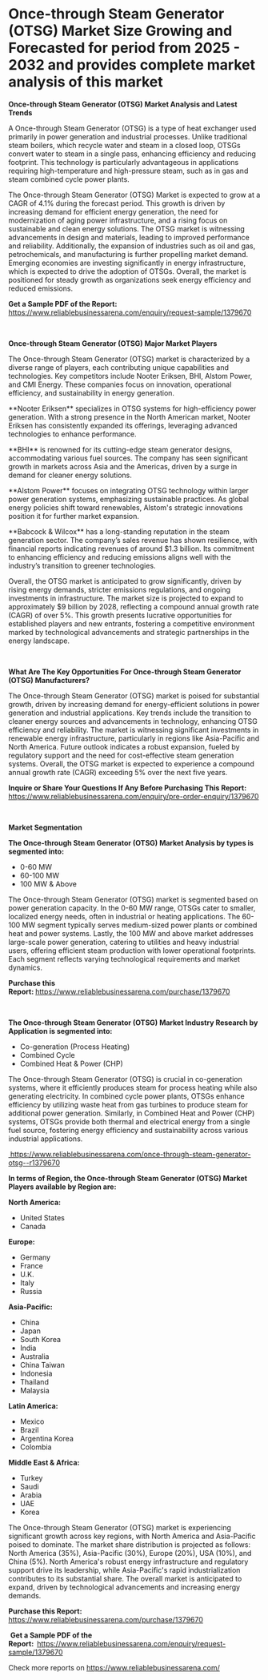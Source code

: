 <p><h1>Once-through Steam Generator (OTSG) Market Size Growing and Forecasted for period from 2025 - 2032 and provides complete market analysis of this market</h1></p><p><strong>Once-through Steam Generator (OTSG) Market Analysis and Latest Trends</strong></p>
<p><p>A Once-through Steam Generator (OTSG) is a type of heat exchanger used primarily in power generation and industrial processes. Unlike traditional steam boilers, which recycle water and steam in a closed loop, OTSGs convert water to steam in a single pass, enhancing efficiency and reducing footprint. This technology is particularly advantageous in applications requiring high-temperature and high-pressure steam, such as in gas and steam combined cycle power plants.</p><p>The Once-through Steam Generator (OTSG) Market is expected to grow at a CAGR of 4.1% during the forecast period. This growth is driven by increasing demand for efficient energy generation, the need for modernization of aging power infrastructure, and a rising focus on sustainable and clean energy solutions. The OTSG market is witnessing advancements in design and materials, leading to improved performance and reliability. Additionally, the expansion of industries such as oil and gas, petrochemicals, and manufacturing is further propelling market demand. Emerging economies are investing significantly in energy infrastructure, which is expected to drive the adoption of OTSGs. Overall, the market is positioned for steady growth as organizations seek energy efficiency and reduced emissions.</p></p>
<p><strong>Get a Sample PDF of the Report:&nbsp;</strong> <a href="https://www.reliablebusinessarena.com/enquiry/request-sample/1379670?utm_campaign=2724&utm_medium=2&utm_source=Github&utm_content=ia&utm_term=28022025&utm_id=once-through-steam-generator-otsg">https://www.reliablebusinessarena.com/enquiry/request-sample/1379670</a></p>
<p>&nbsp;</p>
<p><strong>Once-through Steam Generator (OTSG) Major Market Players</strong></p>
<p><p>The Once-through Steam Generator (OTSG) market is characterized by a diverse range of players, each contributing unique capabilities and technologies. Key competitors include Nooter Eriksen, BHI, Alstom Power, and CMI Energy. These companies focus on innovation, operational efficiency, and sustainability in energy generation.</p><p>**Nooter Eriksen** specializes in OTSG systems for high-efficiency power generation. With a strong presence in the North American market, Nooter Eriksen has consistently expanded its offerings, leveraging advanced technologies to enhance performance.</p><p>**BHI** is renowned for its cutting-edge steam generator designs, accommodating various fuel sources. The company has seen significant growth in markets across Asia and the Americas, driven by a surge in demand for cleaner energy solutions.</p><p>**Alstom Power** focuses on integrating OTSG technology within larger power generation systems, emphasizing sustainable practices. As global energy policies shift toward renewables, Alstom's strategic innovations position it for further market expansion.</p><p>**Babcock & Wilcox** has a long-standing reputation in the steam generation sector. The company’s sales revenue has shown resilience, with financial reports indicating revenues of around $1.3 billion. Its commitment to enhancing efficiency and reducing emissions aligns well with the industry’s transition to greener technologies.</p><p>Overall, the OTSG market is anticipated to grow significantly, driven by rising energy demands, stricter emissions regulations, and ongoing investments in infrastructure. The market size is projected to expand to approximately $9 billion by 2028, reflecting a compound annual growth rate (CAGR) of over 5%. This growth presents lucrative opportunities for established players and new entrants, fostering a competitive environment marked by technological advancements and strategic partnerships in the energy landscape.</p></p>
<p>&nbsp;</p>
<p><strong>What Are The Key Opportunities For Once-through Steam Generator (OTSG) Manufacturers?</strong></p>
<p><p>The Once-through Steam Generator (OTSG) market is poised for substantial growth, driven by increasing demand for energy-efficient solutions in power generation and industrial applications. Key trends include the transition to cleaner energy sources and advancements in technology, enhancing OTSG efficiency and reliability. The market is witnessing significant investments in renewable energy infrastructure, particularly in regions like Asia-Pacific and North America. Future outlook indicates a robust expansion, fueled by regulatory support and the need for cost-effective steam generation systems. Overall, the OTSG market is expected to experience a compound annual growth rate (CAGR) exceeding 5% over the next five years.</p></p>
<p><strong>Inquire or Share Your Questions If Any Before Purchasing This Report:</strong> <a href="https://www.reliablebusinessarena.com/enquiry/pre-order-enquiry/1379670?utm_campaign=2724&utm_medium=2&utm_source=Github&utm_content=ia&utm_term=28022025&utm_id=once-through-steam-generator-otsg">https://www.reliablebusinessarena.com/enquiry/pre-order-enquiry/1379670</a></p>
<p>&nbsp;</p>
<p><strong>Market Segmentation</strong></p>
<p><strong>The Once-through Steam Generator (OTSG) Market Analysis by types is segmented into:</strong></p>
<p><ul><li>0-60 MW</li><li>60-100 MW</li><li>100 MW & Above</li></ul></p>
<p><p>The Once-through Steam Generator (OTSG) market is segmented based on power generation capacity. In the 0-60 MW range, OTSGs cater to smaller, localized energy needs, often in industrial or heating applications. The 60-100 MW segment typically serves medium-sized power plants or combined heat and power systems. Lastly, the 100 MW and above market addresses large-scale power generation, catering to utilities and heavy industrial users, offering efficient steam production with lower operational footprints. Each segment reflects varying technological requirements and market dynamics.</p></p>
<p><strong>Purchase this Report:&nbsp;</strong><a href="https://www.reliablebusinessarena.com/purchase/1379670?utm_campaign=2724&utm_medium=2&utm_source=Github&utm_content=ia&utm_term=28022025&utm_id=once-through-steam-generator-otsg">https://www.reliablebusinessarena.com/purchase/1379670</a></p>
<p>&nbsp;</p>
<p><strong>The Once-through Steam Generator (OTSG) Market Industry Research by Application is segmented into:</strong></p>
<p><ul><li>Co-generation (Process Heating)</li><li>Combined Cycle</li><li>Combined Heat & Power (CHP)</li></ul></p>
<p><p>The Once-through Steam Generator (OTSG) is crucial in co-generation systems, where it efficiently produces steam for process heating while also generating electricity. In combined cycle power plants, OTSGs enhance efficiency by utilizing waste heat from gas turbines to produce steam for additional power generation. Similarly, in Combined Heat and Power (CHP) systems, OTSGs provide both thermal and electrical energy from a single fuel source, fostering energy efficiency and sustainability across various industrial applications.</p></p>
<p><a href="https://www.reliablebusinessarena.com/once-through-steam-generator-otsg--r1379670?utm_campaign=2724&utm_medium=2&utm_source=Github&utm_content=ia&utm_term=28022025&utm_id=once-through-steam-generator-otsg">&nbsp;https://www.reliablebusinessarena.com/once-through-steam-generator-otsg--r1379670</a></p>
<p><strong>In terms of Region, the Once-through Steam Generator (OTSG) Market Players available by Region are:</strong></p>
<p>
    <p> <strong> North America: </strong>
        <ul>
            <li>United States</li>
            <li>Canada</li>
        </ul>
        </p> 
    <p> <strong> Europe: </strong>
        <ul>
            <li>Germany</li>
            <li>France</li>
            <li>U.K.</li>
            <li>Italy</li>
            <li>Russia</li>
        </ul>
        </p> 
    <p> <strong> Asia-Pacific: </strong>
        <ul>
            <li>China</li>
            <li>Japan</li>
            <li>South Korea</li>
            <li>India</li>
            <li>Australia</li>
            <li>China Taiwan</li>
            <li>Indonesia</li>
            <li>Thailand</li>
            <li>Malaysia</li>
        </ul>
        </p> 
    <p> <strong> Latin America: </strong>
        <ul>
            <li>Mexico</li>
            <li>Brazil</li>
            <li>Argentina Korea</li>
            <li>Colombia</li>
        </ul>
        </p> 
    <p> <strong> Middle East & Africa: </strong>
        <ul>
            <li>Turkey</li>
            <li>Saudi</li>
            <li>Arabia</li>
            <li>UAE</li>
            <li>Korea</li>
        </ul>
    </p>
    </p>
<p><p>The Once-through Steam Generator (OTSG) market is experiencing significant growth across key regions, with North America and Asia-Pacific poised to dominate. The market share distribution is projected as follows: North America (35%), Asia-Pacific (30%), Europe (20%), USA (10%), and China (5%). North America's robust energy infrastructure and regulatory support drive its leadership, while Asia-Pacific's rapid industrialization contributes to its substantial share. The overall market is anticipated to expand, driven by technological advancements and increasing energy demands.</p></p>
<p><strong>Purchase this Report: </strong><a href="https://www.reliablebusinessarena.com/purchase/1379670?utm_campaign=2724&utm_medium=2&utm_source=Github&utm_content=ia&utm_term=28022025&utm_id=once-through-steam-generator-otsg">https://www.reliablebusinessarena.com/purchase/1379670</a></p>
<p>&nbsp;<strong>Get a Sample PDF of the Report:&nbsp;&nbsp;</strong><a href="https://www.reliablebusinessarena.com/enquiry/request-sample/1379670?utm_campaign=2724&utm_medium=2&utm_source=Github&utm_content=ia&utm_term=28022025&utm_id=once-through-steam-generator-otsg">https://www.reliablebusinessarena.com/enquiry/request-sample/1379670</a></p>
<p><strong></strong></p>
<p>Check more reports on <a href="https://www.reliablebusinessarena.com/?utm_campaign=2724&utm_medium=2&utm_source=Github&utm_content=ia&utm_term=28022025&utm_id=once-through-steam-generator-otsg">https://www.reliablebusinessarena.com/</a></p>
